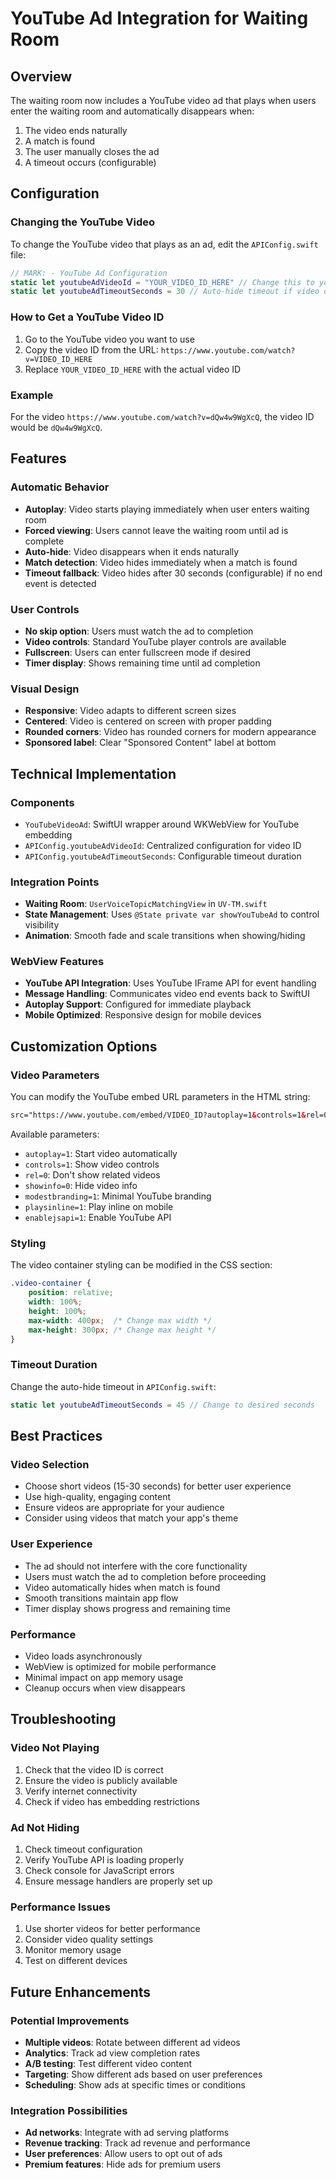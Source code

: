 # YouTube Ad Integration for Waiting Room

## Overview
The waiting room now includes a YouTube video ad that plays when users enter the waiting room and automatically disappears when:
1. The video ends naturally
2. A match is found
3. The user manually closes the ad
4. A timeout occurs (configurable)

## Configuration

### Changing the YouTube Video
To change the YouTube video that plays as an ad, edit the `APIConfig.swift` file:

```swift
// MARK: - YouTube Ad Configuration
static let youtubeAdVideoId = "YOUR_VIDEO_ID_HERE" // Change this to your desired ad video
static let youtubeAdTimeoutSeconds = 30 // Auto-hide timeout if video doesn't end properly
```

### How to Get a YouTube Video ID
1. Go to the YouTube video you want to use
2. Copy the video ID from the URL: `https://www.youtube.com/watch?v=VIDEO_ID_HERE`
3. Replace `YOUR_VIDEO_ID_HERE` with the actual video ID

### Example
For the video `https://www.youtube.com/watch?v=dQw4w9WgXcQ`, the video ID would be `dQw4w9WgXcQ`.

## Features

### Automatic Behavior
- **Autoplay**: Video starts playing immediately when user enters waiting room
- **Forced viewing**: Users cannot leave the waiting room until ad is complete
- **Auto-hide**: Video disappears when it ends naturally
- **Match detection**: Video hides immediately when a match is found
- **Timeout fallback**: Video hides after 30 seconds (configurable) if no end event is detected

### User Controls
- **No skip option**: Users must watch the ad to completion
- **Video controls**: Standard YouTube player controls are available
- **Fullscreen**: Users can enter fullscreen mode if desired
- **Timer display**: Shows remaining time until ad completion

### Visual Design
- **Responsive**: Video adapts to different screen sizes
- **Centered**: Video is centered on screen with proper padding
- **Rounded corners**: Video has rounded corners for modern appearance
- **Sponsored label**: Clear "Sponsored Content" label at bottom

## Technical Implementation

### Components
- `YouTubeVideoAd`: SwiftUI wrapper around WKWebView for YouTube embedding
- `APIConfig.youtubeAdVideoId`: Centralized configuration for video ID
- `APIConfig.youtubeAdTimeoutSeconds`: Configurable timeout duration

### Integration Points
- **Waiting Room**: `UserVoiceTopicMatchingView` in `UV-TM.swift`
- **State Management**: Uses `@State private var showYouTubeAd` to control visibility
- **Animation**: Smooth fade and scale transitions when showing/hiding

### WebView Features
- **YouTube API Integration**: Uses YouTube IFrame API for event handling
- **Message Handling**: Communicates video end events back to SwiftUI
- **Autoplay Support**: Configured for immediate playback
- **Mobile Optimized**: Responsive design for mobile devices

## Customization Options

### Video Parameters
You can modify the YouTube embed URL parameters in the HTML string:

```html
src="https://www.youtube.com/embed/VIDEO_ID?autoplay=1&controls=1&rel=0&showinfo=0&modestbranding=1&playsinline=1&enablejsapi=1"
```

Available parameters:
- `autoplay=1`: Start video automatically
- `controls=1`: Show video controls
- `rel=0`: Don't show related videos
- `showinfo=0`: Hide video info
- `modestbranding=1`: Minimal YouTube branding
- `playsinline=1`: Play inline on mobile
- `enablejsapi=1`: Enable YouTube API

### Styling
The video container styling can be modified in the CSS section:

```css
.video-container {
    position: relative;
    width: 100%;
    height: 100%;
    max-width: 400px;  /* Change max width */
    max-height: 300px; /* Change max height */
}
```

### Timeout Duration
Change the auto-hide timeout in `APIConfig.swift`:

```swift
static let youtubeAdTimeoutSeconds = 45 // Change to desired seconds
```

## Best Practices

### Video Selection
- Choose short videos (15-30 seconds) for better user experience
- Use high-quality, engaging content
- Ensure videos are appropriate for your audience
- Consider using videos that match your app's theme

### User Experience
- The ad should not interfere with the core functionality
- Users must watch the ad to completion before proceeding
- Video automatically hides when match is found
- Smooth transitions maintain app flow
- Timer display shows progress and remaining time

### Performance
- Video loads asynchronously
- WebView is optimized for mobile performance
- Minimal impact on app memory usage
- Cleanup occurs when view disappears

## Troubleshooting

### Video Not Playing
1. Check that the video ID is correct
2. Ensure the video is publicly available
3. Verify internet connectivity
4. Check if video has embedding restrictions

### Ad Not Hiding
1. Check timeout configuration
2. Verify YouTube API is loading properly
3. Check console for JavaScript errors
4. Ensure message handlers are properly set up

### Performance Issues
1. Use shorter videos for better performance
2. Consider video quality settings
3. Monitor memory usage
4. Test on different devices

## Future Enhancements

### Potential Improvements
- **Multiple videos**: Rotate between different ad videos
- **Analytics**: Track ad view completion rates
- **A/B testing**: Test different video content
- **Targeting**: Show different ads based on user preferences
- **Scheduling**: Show ads at specific times or conditions

### Integration Possibilities
- **Ad networks**: Integrate with ad serving platforms
- **Revenue tracking**: Track ad revenue and performance
- **User preferences**: Allow users to opt out of ads
- **Premium features**: Hide ads for premium users 